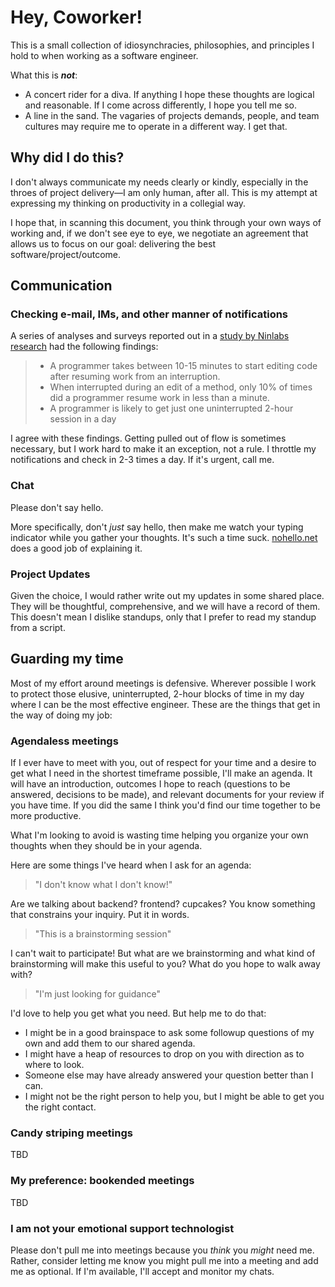 # Hey, Coworker!

This is a small collection of idiosynchracies, philosophies, and principles I hold to when working as a software engineer.

What this is _**not**_:

* A concert rider for a diva. If anything I hope these thoughts are logical and reasonable. If I come across differently, I hope you tell me so.
* A line in the sand. The vagaries of projects demands, people, and team cultures may require me to operate in a different way. I get that.

## Why did I do this?

I don't always communicate my needs clearly or kindly, especially in the throes of project delivery—I am only human, after all. This is my attempt at expressing my thinking on productivity in a collegial way.

I hope that, in scanning this document, you think through your own ways of working and, if we don't see eye to eye, we negotiate an agreement that allows us to focus on our goal: delivering the best software/project/outcome.

## Communication

### Checking e-mail, IMs, and other manner of notifications

A series of analyses and surveys reported out in a [study by Ninlabs research](https://blog.ninlabs.com/2013/01/programmer-interrupted/) had the following findings:

> * A programmer takes between 10-15 minutes to start editing code after resuming work from an interruption.
> * When interrupted during an edit of a method, only 10% of times did a programmer resume work in less than a minute.
> * A programmer is likely to get just one uninterrupted 2-hour session in a day

I agree with these findings. Getting pulled out of flow is sometimes necessary, but I work hard to make it an exception, not a rule. I throttle my notifications and check in 2-3 times a day. If it's urgent, call me.

### Chat

Please don't say hello.

More specifically, don't _just_ say hello, then make me watch your typing indicator while you gather your thoughts. It's such a time suck. [nohello.net](https://www.nohello.net) does a good job of explaining it.

### Project Updates

Given the choice, I would rather write out my updates in some shared place. They will be thoughtful, comprehensive, and we will have a record of them. This doesn't mean I dislike standups, only that I prefer to read my standup from a script.

## Guarding my time

Most of my effort around meetings is defensive. Wherever possible I work to protect those elusive, uninterrupted, 2-hour blocks of time in my day where I can be the most effective engineer. These are the things that get in the way of doing my job:

### Agendaless meetings

If I ever have to meet with you, out of respect for your time and a desire to get what I need in the shortest timeframe possible, I'll make an agenda. It will have an introduction, outcomes I hope to reach (questions to be answered, decisions to be made), and relevant documents for your review if you have time. If you did the same I think you'd find our time together to be more productive.

What I'm looking to avoid is wasting time helping you organize your own thoughts when they should be in your agenda.

Here are some things I've heard when I ask for an agenda:

> "I don't know what I don't know!"

Are we talking about backend? frontend? cupcakes? You know something that constrains your inquiry. Put it in words.

> "This is a brainstorming session"

I can't wait to participate! But what are we brainstorming and what kind of brainstorming will make this useful to you? What do you hope to walk away with?

> "I'm just looking for guidance"

I'd love to help you get what you need. But help me to do that:

* I might be in a good brainspace to ask some followup questions of my own and add them to our shared agenda.
* I might have a heap of resources to drop on you with direction as to where to look.
* Someone else may have already answered your question better than I can.
* I might not be the right person to help you, but I might be able to get you the right contact.

### Candy striping meetings

TBD

### My preference: bookended meetings

TBD

### I am not your emotional support technologist

Please don't pull me into meetings because you _think_ you _might_ need me. Rather, consider letting me know you might pull me into a meeting and add me as optional. If I'm available, I'll accept and monitor my chats.


